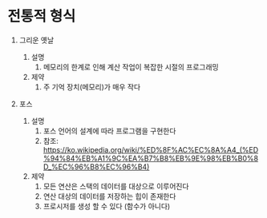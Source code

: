 # 전통적 형식

1. 그리운 옛날
    1. 설명
        1. 메모리의 한계로 인해 계산 작업이 복잡한 시절의 프로그래밍
    1. 제약
        1. 주 기억 장치(메모리)가 매우 작다
    

2. 포스 
    1. 설명
        1. 포스 언어의 설계에 따라 프로그램을 구현한다
        1. 참조: https://ko.wikipedia.org/wiki/%ED%8F%AC%EC%8A%A4_(%ED%94%84%EB%A1%9C%EA%B7%B8%EB%9E%98%EB%B0%8D_%EC%96%B8%EC%96%B4)
    1. 제약
        1. 모든 연산은 스택의 데이터를 대상으로 이루어진다
        2. 연산 대상의 데이터를 저장하는 힙이 존재한다 
        3. 프로시저를 생성 할 수 있다 (함수가 아니다)

    

